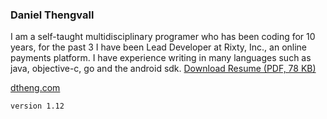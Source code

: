 ### Daniel Thengvall  

I am a self-taught multidisciplinary programer who has been coding for 10 years, for the past 3 I have been Lead Developer at Rixty, Inc., an online payments platform. I have experience writing in many languages such as java, objective-c, go and the android sdk. [Download Resume (PDF, 78 KB)](https://github.com/DTHENG/resume/raw/master/DanielThengvallResume.pdf)

<a href="http://dtheng.com" target="_blank">dtheng.com</a>

`version 1.12`